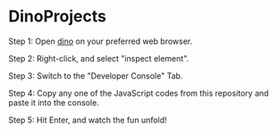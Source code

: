 # DinoProjects
Step 1: Open [dino](chrome://dino) on your preferred web browser. 

Step 2: Right-click, and select "inspect element". 

Step 3: Switch to the "Developer Console" Tab.

Step 4: Copy any one of the JavaScript codes from this repository and paste it into the console.

Step 5: Hit Enter, and watch the fun unfold! 
